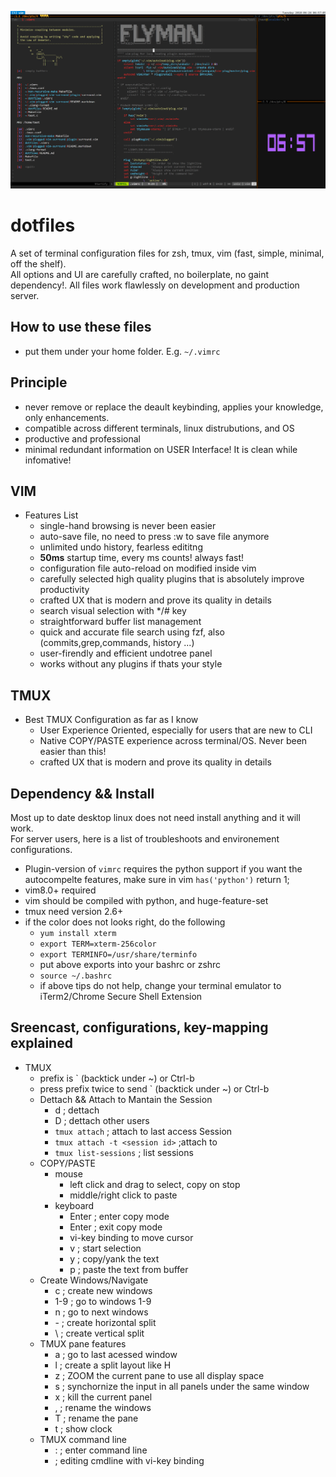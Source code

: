 ![show](screencast.png)
# dotfiles
A set of terminal configuration files for zsh, tmux, vim (fast, simple, minimal, off the shelf).  
All options and UI are carefully crafted, no boilerplate, no gaint dependency!.
All files work flawlessly on development and production server.

## How to use these files
- put them under your home folder. E.g. `~/.vimrc`

## Principle
- never remove or replace the deault keybinding, applies your knowledge, only enhancements.
- compatible across different terminals, linux distrubutions, and OS
- productive and professional 
- minimal redundant information on USER Interface! It is clean while infomative!

## VIM
- Features List
  - single-hand browsing is never been easier
  - auto-save file, no need to press :w to save file anymore
  - unlimited undo history, fearless edititng
  - **50ms** startup time, every ms counts! always fast!
  - configuration file auto-reload on modified inside vim
  - carefully selected high quality plugins that is absolutely improve productivity
  - crafted UX that is modern and prove its quality in details
  - search visual selection with */# key
  - straightforward buffer list management
  - quick and accurate file search using fzf, also (commits,grep,commands, history ...)
  - user-firendly and efficient undotree panel
  - works without any plugins if thats your style

## TMUX
- Best TMUX Configuration as far as I know 
  - User Experience Oriented, especially for users that are new to CLI
  - Native COPY/PASTE experience across terminal/OS. Never been easier than this!
  - crafted UX that is modern and prove its quality in details

## Dependency && Install
Most up to date desktop linux does not need install anything and it will work.  
For server users, here is a list of troubleshoots and environement configurations.
- Plugin-version of `vimrc` requires the python support if you want the autocompelte features, make sure in vim `has('python')` return 1;
- vim8.0+ required
- vim should be compiled with python, and huge-feature-set
- tmux need version 2.6+
- if the color does not looks right, do the following 
    - `yum install xterm`
    - `export TERM=xterm-256color`
    - `export TERMINFO=/usr/share/terminfo`
    - put above exports into your bashrc or zshrc
    - `source ~/.bashrc`
    - if above tips do not help, change your terminal emulator to iTerm2/Chrome Secure Shell Extension

## Sreencast, configurations, key-mapping explained
- TMUX
  - prefix is ` (backtick under ~) or Ctrl-b
  - press prefix twice to send ` (backtick under ~) or Ctrl-b
  - Dettach && Attach to Mantain the Session
    - <prefix> d   ; dettach
    - <prefix> D   ; dettach other users 
    - `tmux attach` ; attach to last access Session
    - `tmux attach -t <session id>` ;attach to <session>
    - `tmux list-sessions` ; list sessions
  - COPY/PASTE
    - mouse
      - left click and drag to select, copy on stop
      - middle/right click to paste
    - keyboard
      - <prefix> Enter ; enter copy mode
      - Enter ; exit copy mode
      - vi-key binding to move cursor 
      - v ; start selection
      - y ; copy/yank the text
      - <prefix> p ; paste the text from buffer
  - Create Windows/Navigate
    - <prefix> c   ; create new windows
    - <prefix> 1-9 ; go to windows 1-9
    - <prefix> n   ; go to next windows
    - <prefix> -   ; create horizontal split
    - <prefix> \   ; create vertical split
  - TMUX pane features
    - <prefix> a   ; go to last acessed window
    - <prefix> l   ; create a split layout like H
    - <prefix> z   ; ZOOM the current pane to use all display space
    - <prefix> s   ; synchornize the input in all panels under the same window
    - <prefix> x   ; kill the current panel
    - <prefix> ,   ; rename the windows
    - <prefix> T   ; rename the pane
    - <prefix> t   ; show clock
  - TMUX command line
    - <prefix> :   ; enter command line
    - <esc>        ; editing cmdline with vi-key binding

